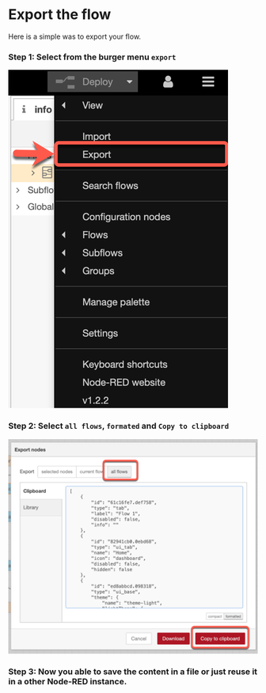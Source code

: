 # Export the flow

Here is a simple was to export your flow.

### Step 1: Select from the burger menu `export`

![](../images/export-00.png)

### Step 2: Select `all flows`, `formated` and `Copy to clipboard`

![](../images/export-01.png)

### Step 3: Now you able to save the content in a file or just reuse it in a other Node-RED instance.
